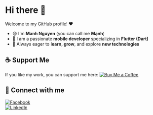 # Hi there 👋  
Welcome to my GitHub profile! ❤️  

- 😄 I'm **Manh Nguyen** (you can call me **Mạnh**)  
- 🌱 I am a passionate **mobile developer** specializing in **Flutter (Dart)**  
- 🚀 Always eager to **learn, grow**, and explore **new technologies**  

## ☕ Support Me  
If you like my work, you can support me here: [![Buy Me a Coffee](https://img.shields.io/badge/Buy%20Me%20a%20Coffee-FFDD00?style=flat&logo=buy-me-a-coffee&logoColor=black)](https://buymeacoffee.com/manh.nguyen)
 

## 🔗 Connect with me  
[![Facebook](https://img.shields.io/badge/Facebook-1877F2?style=flat&logo=facebook&logoColor=white)](https://www.facebook.com/14052k)  
[![LinkedIn](https://img.shields.io/badge/LinkedIn-0A66C2?style=flat&logo=linkedin&logoColor=white)](https://www.linkedin.com/in/manh-it)  
